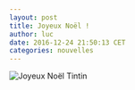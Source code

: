 ```yaml
---
layout: post
title: Joyeux Noël !
author: luc
date: 2016-12-24 21:50:13 CET
categories: nouvelles
---
```


![Joyeux Noël Tintin](https://framapic.org/jGPFoQG377Dh/XdY849Y7WtWI.jpg)

